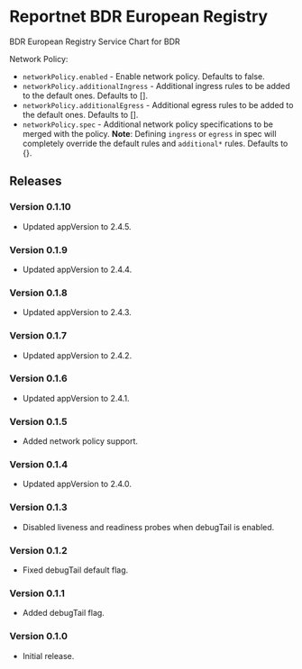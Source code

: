 # Reportnet BDR European Registry

BDR European Registry Service Chart for BDR

Network Policy:
- `networkPolicy.enabled` - Enable network policy. Defaults to false.
- `networkPolicy.additionalIngress` - Additional ingress rules to be added to the default ones. Defaults to [].
- `networkPolicy.additionalEgress` - Additional egress rules to be added to the default ones. Defaults to [].
- `networkPolicy.spec` - Additional network policy specifications to be merged with the policy. **Note**: Defining `ingress` or `egress` in spec will completely override the default rules and `additional*` rules. Defaults to {}.

## Releases

### Version 0.1.10
- Updated appVersion to 2.4.5.

### Version 0.1.9
- Updated appVersion to 2.4.4.

### Version 0.1.8
- Updated appVersion to 2.4.3.

### Version 0.1.7
- Updated appVersion to 2.4.2.

### Version 0.1.6
- Updated appVersion to 2.4.1.

### Version 0.1.5
- Added network policy support.

### Version 0.1.4
- Updated appVersion to 2.4.0.

### Version 0.1.3
- Disabled liveness and readiness probes when debugTail is enabled.

### Version 0.1.2
- Fixed debugTail default flag.

### Version 0.1.1
- Added debugTail flag.

### Version 0.1.0
- Initial release.
